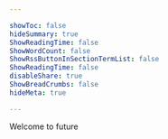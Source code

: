 ```yaml
---

showToc: false
hideSummary: true
ShowReadingTime: false
ShowWordCount: false
ShowRssButtonInSectionTermList: false
ShowReadingTime: false
disableShare: true
ShowBreadCrumbs: false
hideMeta: true

---
```


Welcome to future